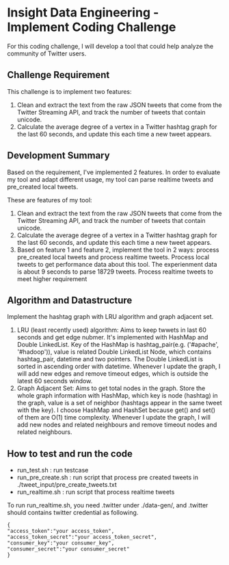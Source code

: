 Insight Data Engineering - Implement Coding Challenge
===========================================================
For this coding challenge, I will develop a tool that could help analyze the community of Twitter users.

## Challenge Requirement

This challenge is to implement two features:

1. Clean and extract the text from the raw JSON tweets that come from the Twitter Streaming API, and track the number of tweets that contain unicode.
2. Calculate the average degree of a vertex in a Twitter hashtag graph for the last 60 seconds, and update this each time a new tweet appears.

## Development Summary

Based on the requirement, I've implemented 2 features. In order to evaluate my tool and adapt different usage, my tool can parse realtime tweets and pre_created local tweets. 

These are features of my tool:

1. Clean and extract the text from the raw JSON tweets that come from the Twitter Streaming API, and track the number of tweets that contain unicode.
2. Calculate the average degree of a vertex in a Twitter hashtag graph for the last 60 seconds, and update this each time a new tweet appears.
3. Based on feature 1 and feature 2, implement the tool in 2 ways: process pre_created local tweets and process realtime tweets. Process local tweets to get performance data about this tool. The experienment data is about 9 seconds to parse 18729 tweets. Process realtime tweets to meet higher requirement

## Algorithm and Datastructure
Implement the hashtag graph with LRU algorithm and graph adjacent set.

1. LRU (least recently used) algorithm: Aims to keep twwets in last 60 seconds and get edge nubmer. It's implemented with HashMap and Double LinkedList. Key of the HashMap is hashtag_pair(e.g. ('#apache', '#hadoop')), value is related Double LinkedList Node, which contains hashtag_pair, datetime and two pointers. The Double LinkedList is sorted in ascending order with datetime. Whenever I update the graph, I will add new edges and remove timeout edges, which is outside the latest 60 seconds window.
2. Graph Adjacent Set: Aims to get total nodes in the graph. Store the whole graph information with HashMap, which key is node (hashtag) in the graph, value is a set of neighbor (hashtags appear in the same tweet with the key). I choose HashMap and HashSet because get() and set() of them are O(1) time complexity. Whenever I update the graph, I will add new nodes and related neighbours and remove timeout nodes and related neighbours.


## How to test and run the code
- run_test.sh : run testcase
- run_pre_create.sh : run script that process pre created tweets in ./tweet_input/pre_create_tweets.txt
- run_realtime.sh : run script that process realtime tweets 

To run run_realtime.sh, you need .twitter under ./data-gen/, and .twitter should contains twitter credential as following.

	{
	"access_token":"your access_token",
	"access_token_secret":"your access_token_secret",
	"consumer_key":"your consumer_key",
	"consumer_secret":"your consumer_secret"
	}
